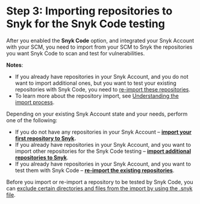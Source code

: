 # Step 3: Importing repositories to Snyk for the Snyk Code testing

After you enabled the **Snyk Code** option, and integrated your Snyk Account with your SCM, you need to import from your SCM to Snyk the repositories you want Snyk Code to scan and test for vulnerabilities.

**Notes**:

* If you already have repositories in your Snyk Account, and you do not want to import additional ones, but you want to test your existing repositories with Snyk Code, you need to [re-import these repositories](re-importing-existing-repositories-for-the-snyk-code-test.md).
* To learn more about the repository import, see [Understanding the import process](understanding-the-import-process-on-the-web-ui.md).

Depending on your existing Snyk Account state and your needs, perform one of the following:

* If you do not have any repositories in your Snyk Account – [**import your first repository to Snyk**](importing-your-first-repository-to-snyk.md)**.**
* If you already have repositories in your Snyk Account, and you want to import other repositories for the Snyk Code testing – [**import additional repositories to Snyk**](importing-additional-repositories-to-snyk.md).
* If you already have repositories in your Snyk Account, and you want to test them with Snyk Code – [**re-import the existing repositories**](re-importing-existing-repositories-for-the-snyk-code-test.md).

Before you import or re-import a repository to be tested by Snyk Code, you can [exclude certain directories and files from the import by using the .snyk file](../../../../../scan-application-code/snyk-code/getting-started-with-snyk-code/activating-snyk-code-using-the-web-ui/step-3-importing-repositories-to-snyk-for-the-snyk-code-testing/excluding-directories-and-files-from-the-import-process.md).
